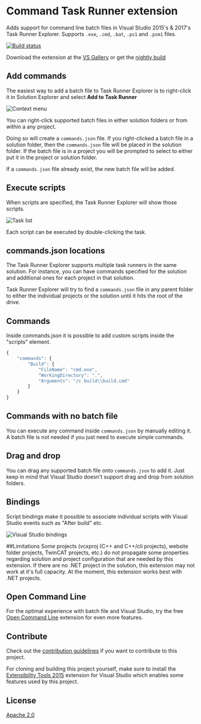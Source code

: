 # Command Task Runner extension

Adds support for command line batch files in Visual Studio 2015's & 2017's 
Task Runner Explorer. Supports `.exe`, `.cmd`, `.bat`, `.ps1` and `.psm1` files.

[![Build status](https://ci.appveyor.com/api/projects/status/grreswaawyla0j6c?svg=true)](https://ci.appveyor.com/project/madskristensen/commandtaskrunner)

Download the extension at the
[VS Gallery](https://visualstudiogallery.msdn.microsoft.com/e6bf6a3d-7411-4494-8a1e-28c1a8c4ce99)
or get the
[nightly build](http://vsixgallery.com/extension/fc1aafb2-321e-41bd-ac37-03b09ea8ef31/)

## Add commands

The easiest way to add a batch file to Task Runner Explorer
is to right-click it in Solution Explorer and select
**Add to Task Runner**

![Context menu](art/context-menu.png)

You can right-click supported batch files in either solution
folders or from within a any project.

Doing so will create a `commands.json` file. If you right-clicked
a batch file in a solution folder, then the `commands.json`
file will be placed in the solution folder. If the batch file
is in a project you will be prompted to select to either
put it in the project or solution folder.

If a `commands.json` file already exist, the new batch
file will be added.

## Execute scripts

When scripts are specified, the Task Runner Explorer
will show those scripts.

![Task list](art/task-list.png)

Each script can be executed by double-clicking the task.

## commands.json locations

The Task Runner Explorer supports multiple task runners in the
same solution. For instance, you can have commands specified
for the solution and additional ones for each project in that
solution.

Task Runner Explorer will try to find a `commands.json` file
in any parent folder to either the individual projects or
the solution until it hits the root of the drive.

## Commands

Inside commands.json it is possible to add custom scripts inside
the "scripts" element.

```js
{
	"commands": {
		"Build": {
			"FileName": "cmd.exe",
			"WorkingDirectory": ".",
			"Arguments": "/c build\\build.cmd"
		}
	}
}
```

## Commands with no batch file

You can execute any command inside `commands.json` by manually
editing it. A batch file is not needed if you just need to
execute simple commands.

## Drag and drop

You can drag any supported batch file onto `commands.json`
to add it. Just keep in mind that Visual Studio doesn't support
drag and drop from solution folders.

## Bindings

Script bindings make it possible to associate individual scripts
with Visual Studio events such as "After build" etc.

![Visual Studio bindings](art/bindings.png)

##Limitations
Some projects (vcxproj (C++ and C++/cli projects), website folder projects, TwinCAT projects, etc.) do not propagate some properties regarding solution and project configuration that are needed by this extension. If there are no .NET project in the solution, this extension may not work at it's full capacity. At the moment, this extension works best with .NET projects.

## Open Command Line

For the optimal experience with batch file and Visual Studio, try
the free
[Open Command Line](https://visualstudiogallery.msdn.microsoft.com/4e84e2cf-2d6b-472a-b1e2-b84932511379)
extension for even more features.

## Contribute
Check out the [contribution guidelines](.github/CONTRIBUTING.md)
if you want to contribute to this project.

For cloning and building this project yourself, make sure
to install the
[Extensibility Tools 2015](https://visualstudiogallery.msdn.microsoft.com/ab39a092-1343-46e2-b0f1-6a3f91155aa6)
extension for Visual Studio which enables some features
used by this project.

## License
[Apache 2.0](LICENSE)
